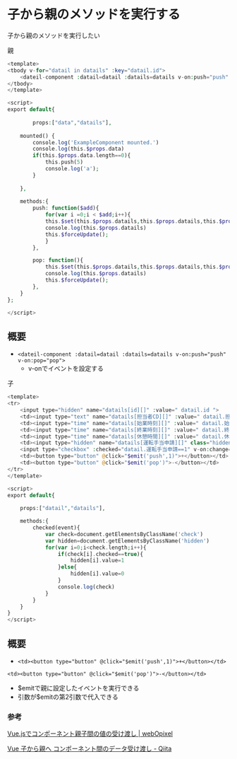 # 子から親のメソッドを実行する

子から親のメソッドを実行したい

親

```php
<template>
<tbody v-for="datail in datails" :key="datail.id">
    <dateil-component :datail=datail :datails=datails v-on:push="push" v-on:pop="pop"></dateil-component>
</tbody>
</template>

<script>
export default{
        
        props:["data","datails"],
        
    mounted() {
        console.log('ExampleComponent mounted.')
        console.log(this.$props.data)
        if(this.$props.data.length==0){
            this.push(5)
            console.log('a');
        }
        
    },
    
    methods:{
        push: function($add){
            for(var i =0;i < $add;i++){
            this.$set(this.$props.datails,this.$props.datails,this.$props.datails.push({}))
            console.log(this.$props.datails)
            this.$forceUpdate();
            }
        },

        pop: function(){
            this.$set(this.$props.datails,this.$props.datails,this.$props.datails.pop({}))
            console.log(this.$props.datails)
            this.$forceUpdate();
        },
    }
};

</script>
```

## 概要

- `<dateil-component :datail=datail :datails=datails v-on:push="push" v-on:pop="pop">`
    - v-onでイベントを設定する

子

```php
<template>
<tr>
    <input type="hidden" name="datails[id][]" :value=" datail.id ">
    <td><input type="text" name="datails[担当者CD][]" :value=" datail.担当者CD " class="form-control-sm col-auto"></td>
    <td><input type="time" name="datails[始業時刻][]" :value=" datail.始業時刻 " class="form-control-sm col-auto"></td>
    <td><input type="time" name="datails[終業時刻][]" :value=" datail.終業時刻 " class="form-control-sm col-auto"></td>
    <td><input type="time" name="datails[休憩時間][]" :value=" datail.休憩時間 " class="form-control-sm col-auto"></td>
    <td><input type="hidden" name="datails[運転手当申請][]" class="hidden">
    <input type="checkbox" :checked="datail.運転手当申請==1" v-on:change="checked" class="check"></td>
    <td><button type="button" @click="$emit('push',1)">+</button></td>
    <td><button type="button" @click="$emit('pop')">-</button></td>
</tr>
</template>

<script>
export default{
        
    props:["datail","datails"],

    methods:{
        checked(event){
            var check=document.getElementsByClassName('check')
            var hidden=document.getElementsByClassName('hidden')
            for(var i=0;i<check.length;i++){
                if(check[i].checked==true){
                    hidden[i].value=1
                }else{
                    hidden[i].value=0
                }
                console.log(check)
            }
        }     
    }
}
</script>
```
## 概要

-  `<td><button type="button" @click="$emit('push',1)">+</button></td>`
  
  `<td><button type="button" @click="$emit('pop')">-</button></td>`
   - $emitで親に設定したイベントを実行できる
   - 引数が$emitの第2引数で代入できる  


### 参考

[Vue\.jsでコンポーネント親子間の値の受け渡し \| webOpixel](https://www.webopixel.net/javascript/1224.html)

[Vue 子から親へ コンポーネント間のデータ受け渡し \- Qiita](https://qiita.com/fukuman/items/b0bc84081ad0d2bc522a)